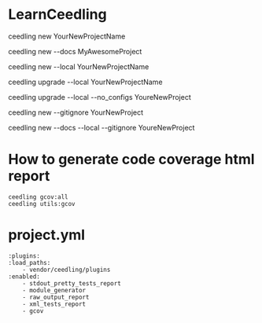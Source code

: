 # LearnCeedling

ceedling new YourNewProjectName

ceedling new --docs MyAwesomeProject

ceedling new --local YourNewProjectName

ceedling upgrade --local YourNewProjectName

ceedling upgrade --local --no_configs YoureNewProject

ceedling new --gitignore YourNewProject

ceedling new --docs --local --gitignore YoureNewProject

# How to generate code coverage html report
    ceedling gcov:all
    ceedling utils:gcov


# project.yml

    :plugins:
    :load_paths:
        - vendor/ceedling/plugins
    :enabled:
        - stdout_pretty_tests_report
        - module_generator
        - raw_output_report
        - xml_tests_report
        - gcov